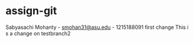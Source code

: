 # assign-git
Sabyasachi Mohanty - smohan31@asu.edu - 1215188091
first change
This i s a change on testbranch2 
